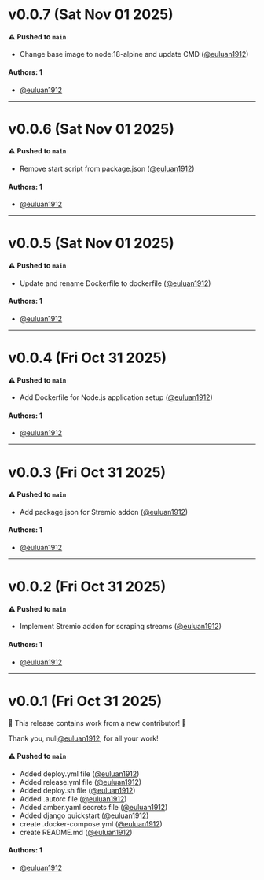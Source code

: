 # v0.0.7 (Sat Nov 01 2025)

#### ⚠️ Pushed to `main`

- Change base image to node:18-alpine and update CMD ([@euluan1912](https://github.com/euluan1912))

#### Authors: 1

- [@euluan1912](https://github.com/euluan1912)

---

# v0.0.6 (Sat Nov 01 2025)

#### ⚠️ Pushed to `main`

- Remove start script from package.json ([@euluan1912](https://github.com/euluan1912))

#### Authors: 1

- [@euluan1912](https://github.com/euluan1912)

---

# v0.0.5 (Sat Nov 01 2025)

#### ⚠️ Pushed to `main`

- Update and rename Dockerfile to dockerfile ([@euluan1912](https://github.com/euluan1912))

#### Authors: 1

- [@euluan1912](https://github.com/euluan1912)

---

# v0.0.4 (Fri Oct 31 2025)

#### ⚠️ Pushed to `main`

- Add Dockerfile for Node.js application setup ([@euluan1912](https://github.com/euluan1912))

#### Authors: 1

- [@euluan1912](https://github.com/euluan1912)

---

# v0.0.3 (Fri Oct 31 2025)

#### ⚠️ Pushed to `main`

- Add package.json for Stremio addon ([@euluan1912](https://github.com/euluan1912))

#### Authors: 1

- [@euluan1912](https://github.com/euluan1912)

---

# v0.0.2 (Fri Oct 31 2025)

#### ⚠️ Pushed to `main`

- Implement Stremio addon for scraping streams ([@euluan1912](https://github.com/euluan1912))

#### Authors: 1

- [@euluan1912](https://github.com/euluan1912)

---

# v0.0.1 (Fri Oct 31 2025)

:tada: This release contains work from a new contributor! :tada:

Thank you, null[@euluan1912](https://github.com/euluan1912), for all your work!

#### ⚠️ Pushed to `main`

- Added deploy.yml file ([@euluan1912](https://github.com/euluan1912))
- Added release.yml file ([@euluan1912](https://github.com/euluan1912))
- Added deploy.sh file ([@euluan1912](https://github.com/euluan1912))
- Added .autorc file ([@euluan1912](https://github.com/euluan1912))
- Added amber.yaml secrets file ([@euluan1912](https://github.com/euluan1912))
- Added django quickstart ([@euluan1912](https://github.com/euluan1912))
- create .docker-compose.yml ([@euluan1912](https://github.com/euluan1912))
- create README.md ([@euluan1912](https://github.com/euluan1912))

#### Authors: 1

- [@euluan1912](https://github.com/euluan1912)
